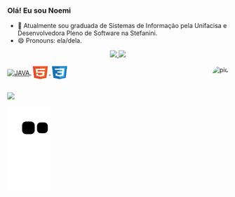 ### Olá! Eu sou Noemi

- 🔭 Atualmente sou graduada de Sistemas de Informação pela Unifacisa e Desenvolvedora Pleno de Software na Stefanini.
- 😄 Pronouns: ela/dela.

<div align="center">
  <a href="https://github.com/noemibnunes">
  <img height="180em" src="https://github-readme-stats.vercel.app/api?username=noemibnunes&show_icons=true&theme=dracula&include_all_commits=true&count_private=true"/>
  <img height="180em" src="https://github-readme-stats.vercel.app/api/top-langs/?username=noemibnunes&layout=compact&langs_count=7&theme=dracula"/>
</div>
  
  <div style="display: inline_block"><br>
  <img align="center" alt="JAVA" height="50" width="40" src="https://cdn.jsdelivr.net/gh/devicons/devicon/icons/java/java-plain-wordmark.svg">
  <img align="center" alt="HTML" height="30" width="40" src="https://raw.githubusercontent.com/devicons/devicon/master/icons/html5/html5-original.svg">
  <img align="center" alt="CSS" height="30" width="40" src="https://raw.githubusercontent.com/devicons/devicon/master/icons/css3/css3-original.svg">
  <img align="right" alt="pic" height="150" style="border-radius:50px;" src="https://media.discordapp.net/attachments/772918902564061196/960565374582132806/picasion.com_96b6c1bd8f3717bf742b06ada1fd18cc.gif">
</div>

  ##
  
 <div>
  <a href="https://br.linkedin.com/in/noemi-bezerra-bb4775175" target="_blank"><img src="https://img.shields.io/badge/-LinkedIn-%230077B5?style=for-the-badge&logo=linkedin&logoColor=white" target="_blank"></a> 
   
![Snake animation](https://github.com/noemibnunes/noemibnunes/blob/output/github-contribution-grid-snake.svg)

</div>

